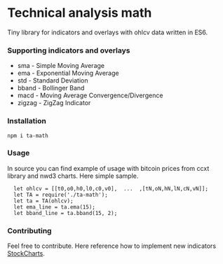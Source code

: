 Technical analysis math
=========

Tiny library for indicators and overlays with ohlcv data written in ES6.

### Supporting indicators and overlays

* sma     -   Simple Moving Average
* ema     -   Exponential Moving Average
* std     -   Standard Deviation
* bband   -   Bollinger Band
* macd    -   Moving Average Convergence/Divergence
* zigzag  -   ZigZag Indicator

### Installation

`npm i ta-math`

### Usage

In source you can find example of usage with bitcoin prices from ccxt library and nwd3 charts. Here simple sample.
```
  let ohlcv = [[t0,o0,h0,l0,c0,v0],  ...  ,[tN,oN,hN,lN,cN,vN]];
  let TA = require('./ta-math');
  let ta = TA(ohlcv);
  let ema_line = ta.ema(15);
  let bband_line = ta.bband(15, 2);  
```

### Contributing

Feel free to contribute. Here reference how to implement new indicators [StockCharts](http://stockcharts.com/school/doku.php?id=chart_school:technical_indicators).
